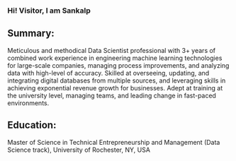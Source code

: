 
### Hi! Visitor, I am Sankalp
## Summary:
Meticulous and methodical Data Scientist professional with 3+ years of combined work experience in engineering machine learning technologies for large-scale companies, managing process improvements, and analyzing data with high-level of accuracy. Skilled at overseeing, updating, and integrating digital databases from multiple sources, and leveraging skills in achieving exponential revenue growth for businesses. Adept at training at the university level, managing teams, and leading change in fast-paced environments.

## Education:
Master of Science in Technical Entrepreneurship and Management (Data Science track),
University of Rochester, NY, USA
